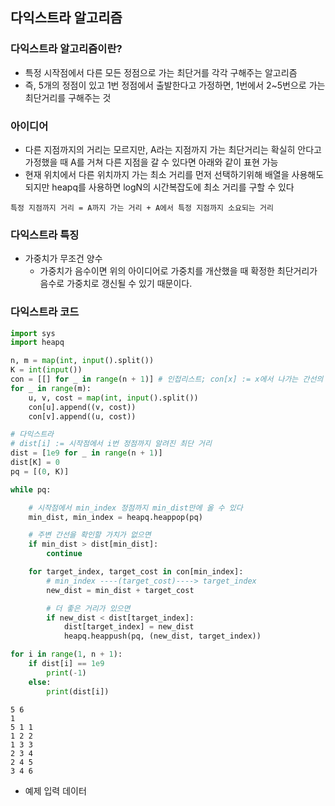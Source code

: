 ## 다익스트라 알고리즘
### 다익스트라 알고리즘이란?
  - 특정 시작점에서 다른 모든 정점으로 가는 최단거를 각각 구해주는 알고리즘
  - 즉, 5개의 정점이 있고 1번 정점에서 출발한다고 가정하면, 1번에서 2~5번으로 가는 최단거리를 구해주는 것
### 아이디어
  - 다른 지점까지의 거리는 모르지만, A라는 지점까지 가는 최단거리는 확실히 안다고 가정했을 때 A를 거쳐 다른 지점을 갈 수 있다면 아래와 같이 표현 가능
  - 현재 위치에서 다른 위치까지 가는 최소 거리를 먼저 선택하기위해 배열을 사용해도 되지만 heapq를 사용하면 logN의 시간복잡도에 최소 거리를 구할 수 있다
  ```
  특정 지점까지 거리 = A까지 가는 거리 + A에서 특정 지점까지 소요되는 거리
  ```
### 다익스트라 특징
  - 가중치가 무조건 양수
    - 가중치가 음수이면 위의 아이디어로 가중치를 개산했을 때 확정한 최단거리가 음수로 가중치로 갱신될 수 있기 때문이다. 
### 다익스트라 코드
  ``` python
  import sys
  import heapq

  n, m = map(int, input().split())
  K = int(input())
  con = [[] for _ in range(n + 1)] # 인접리스트; con[x] := x에서 나가는 간선의 정보들
  for _ in range(m):
      u, v, cost = map(int, input().split())
      con[u].append((v, cost))
      con[v].append((u, cost))

  # 다익스트라
  # dist[i] := 시작점에서 i번 정점까지 알려진 최단 거리
  dist = [1e9 for _ in range(n + 1)]
  dist[K] = 0
  pq = [(0, K)]

  while pq:

      # 시작점에서 min_index 정점까지 min_dist만에 올 수 있다
      min_dist, min_index = heapq.heappop(pq)

      # 주변 간선을 확인할 가치가 없으면 
      if min_dist > dist[min_dist]:
          continue

      for target_index, target_cost in con[min_index]:
          # min_index ----(target_cost)----> target_index
          new_dist = min_dist + target_cost

          # 더 좋은 거리가 있으면 
          if new_dist < dist[target_index]: 
              dist[target_index] = new_dist
              heapq.heappush(pq, (new_dist, target_index))

  for i in range(1, n + 1):
      if dist[i] == 1e9
          print(-1)
      else:
          print(dist[i])

  ```
  ```
  5 6
  1
  5 1 1
  1 2 2
  1 3 3
  2 3 4
  2 4 5
  3 4 6
  ```
  - 예제 입력 데이터
